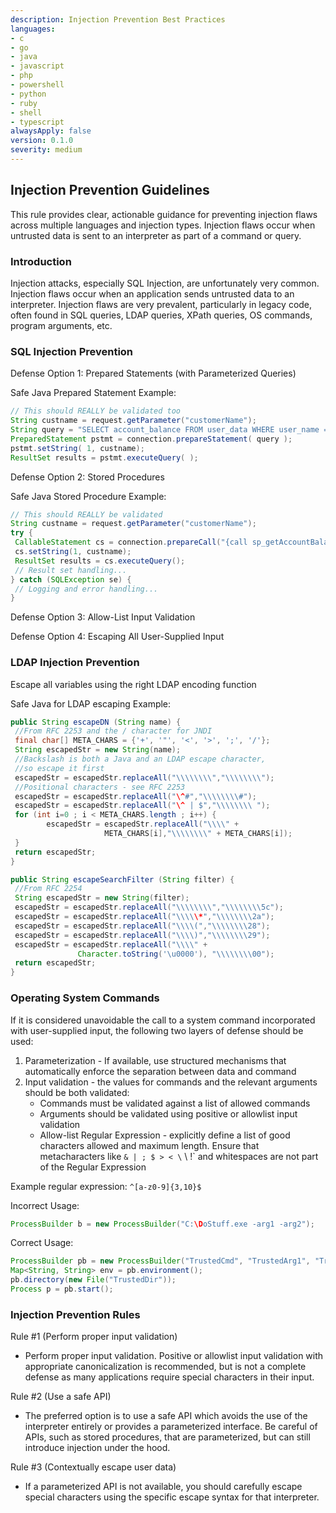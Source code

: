 ```yaml
---
description: Injection Prevention Best Practices
languages:
- c
- go
- java
- javascript
- php
- powershell
- python
- ruby
- shell
- typescript
alwaysApply: false
version: 0.1.0
severity: medium
---
```


## Injection Prevention Guidelines

This rule provides clear, actionable guidance for preventing injection flaws across multiple languages and injection types. Injection flaws occur when untrusted data is sent to an interpreter as part of a command or query.

### Introduction

Injection attacks, especially SQL Injection, are unfortunately very common. Injection flaws occur when an application sends untrusted data to an interpreter. Injection flaws are very prevalent, particularly in legacy code, often found in SQL queries, LDAP queries, XPath queries, OS commands, program arguments, etc.

### SQL Injection Prevention

Defense Option 1: Prepared Statements (with Parameterized Queries)

Safe Java Prepared Statement Example:
```java
// This should REALLY be validated too
String custname = request.getParameter("customerName"); 
String query = "SELECT account_balance FROM user_data WHERE user_name = ?";
PreparedStatement pstmt = connection.prepareStatement( query );
pstmt.setString( 1, custname); 
ResultSet results = pstmt.executeQuery( );
```

Defense Option 2: Stored Procedures

Safe Java Stored Procedure Example:
```java
// This should REALLY be validated
String custname = request.getParameter("customerName");
try {
 CallableStatement cs = connection.prepareCall("{call sp_getAccountBalance(?)}");
 cs.setString(1, custname);
 ResultSet results = cs.executeQuery();
 // Result set handling...
} catch (SQLException se) {
 // Logging and error handling...
}
```

Defense Option 3: Allow-List Input Validation

Defense Option 4: Escaping All User-Supplied Input

### LDAP Injection Prevention

Escape all variables using the right LDAP encoding function

Safe Java for LDAP escaping Example:
```java
public String escapeDN (String name) {
 //From RFC 2253 and the / character for JNDI
 final char[] META_CHARS = {'+', '"', '<', '>', ';', '/'};
 String escapedStr = new String(name);
 //Backslash is both a Java and an LDAP escape character,
 //so escape it first
 escapedStr = escapedStr.replaceAll("\\\\\\\\","\\\\\\\\");
 //Positional characters - see RFC 2253
 escapedStr = escapedStr.replaceAll("\^#","\\\\\\\\#");
 escapedStr = escapedStr.replaceAll("\^ | $","\\\\\\\\ ");
 for (int i=0 ; i < META_CHARS.length ; i++) {
        escapedStr = escapedStr.replaceAll("\\\\" +
                     META_CHARS[i],"\\\\\\\\" + META_CHARS[i]);
 }
 return escapedStr;
}
```

```java
public String escapeSearchFilter (String filter) {
 //From RFC 2254
 String escapedStr = new String(filter);
 escapedStr = escapedStr.replaceAll("\\\\\\\\","\\\\\\\\5c");
 escapedStr = escapedStr.replaceAll("\\\\\*","\\\\\\\\2a");
 escapedStr = escapedStr.replaceAll("\\\\(","\\\\\\\\28");
 escapedStr = escapedStr.replaceAll("\\\\)","\\\\\\\\29");
 escapedStr = escapedStr.replaceAll("\\\\" +
               Character.toString('\u0000'), "\\\\\\\\00");
 return escapedStr;
}
```

### Operating System Commands

If it is considered unavoidable the call to a system command incorporated with user-supplied input, the following two layers of defense should be used:

1. Parameterization - If available, use structured mechanisms that automatically enforce the separation between data and command
2. Input validation - the values for commands and the relevant arguments should be both validated:
   - Commands must be validated against a list of allowed commands
   - Arguments should be validated using positive or allowlist input validation
   - Allow-list Regular Expression - explicitly define a list of good characters allowed and maximum length. Ensure that metacharacters like `& | ; $ > < \` \ !` and whitespaces are not part of the Regular Expression

Example regular expression: `^[a-z0-9]{3,10}$`

Incorrect Usage:
```java
ProcessBuilder b = new ProcessBuilder("C:\DoStuff.exe -arg1 -arg2");
```

Correct Usage:
```java
ProcessBuilder pb = new ProcessBuilder("TrustedCmd", "TrustedArg1", "TrustedArg2");
Map<String, String> env = pb.environment();
pb.directory(new File("TrustedDir"));
Process p = pb.start();
```

### Injection Prevention Rules

Rule #1 (Perform proper input validation)
- Perform proper input validation. Positive or allowlist input validation with appropriate canonicalization is recommended, but is not a complete defense as many applications require special characters in their input.

Rule #2 (Use a safe API)
- The preferred option is to use a safe API which avoids the use of the interpreter entirely or provides a parameterized interface. Be careful of APIs, such as stored procedures, that are parameterized, but can still introduce injection under the hood.

Rule #3 (Contextually escape user data)
- If a parameterized API is not available, you should carefully escape special characters using the specific escape syntax for that interpreter.